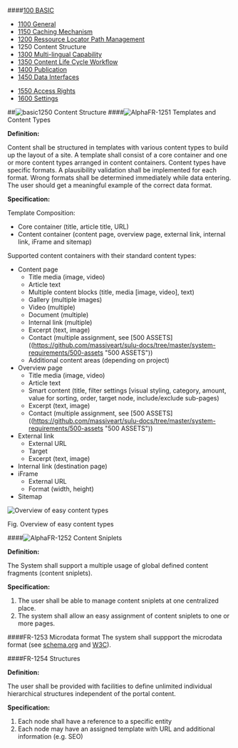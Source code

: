####[100 BASIC](https://github.com/massiveart/sulu-docs/tree/master/system-requirements/100-basic "100 BASIC")

* [1100 General](https://github.com/massiveart/sulu-docs/tree/master/system-requirements/100-basic/1100_general.md "1100 General")
* [1150 Caching Mechanism](https://github.com/massiveart/sulu-docs/tree/master/system-requirements/100-basic/1150_caching.md "1150 Caching Mechanism")
* [1200 Ressource Locator Path Management](https://github.com/massiveart/sulu-docs/tree/master/system-requirements/100-basic/1200_rlp.md "1200 Ressource Locator Path Management")
* 1250 Content Structure
* [1300 Multi-lingual Capability](https://github.com/massiveart/sulu-docs/tree/master/system-requirements/100-basic/1300_multi-lingual-capability.md "1300 Multi-lingual Capability")
* [1350 Content Life Cycle Workflow](https://github.com/massiveart/sulu-docs/tree/master/system-requirements/100-basic/1350_clc.md "1350 Content Life Cycle Workflow")
* [1400 Publication](https://github.com/massiveart/sulu-docs/tree/master/system-requirements/100-basic/1400_publication.md "1400 Publication")
* [1450 Data Interfaces](https://github.com/massiveart/sulu-docs/tree/master/system-requirements/100-basic/1450_data-interfaces.md "1450 Data Interfaces")

<!--* [1500 Security](https://github.com/massiveart/sulu-docs/tree/master/system-requirements/100-basic/1500_security.md "1500 Security")-->
* [1550 Access Rights](https://github.com/massiveart/sulu-docs/tree/master/system-requirements/100-basic/1550_access-rights.md "1550 Access Rights")
* [1600 Settings](https://github.com/massiveart/sulu-docs/tree/master/system-requirements/100-basic/1600_settings.md "1600 Settings")

##![basic](https://raw.github.com/massiveart/sulu-docs/master/system-requirements/images/basic.png)1250 Content Structure
####![Alpha](https://raw.github.com/massiveart/sulu-docs/master/system-requirements/images/alpha.png)FR-1251 Templates and Content Types

**Definition:**

Content shall be structured in templates with various content types to build up the layout of a site. A template shall consist of a core container and one or more content types arranged in content containers. Content types have specific formats. A plausibility validation shall be implemented for each format. Wrong formats shall be determined immediately while data entering. The user should get a meaningful example of the correct data format. 

**Specification:**

Template Composition:

* Core container (title, article title, URL)
* Content container (content page, overview page, external link, internal link, iFrame and sitemap)

Supported content containers with their standard content types:
* Content page
	* Title media (image, video)
	* Article text
	* Multiple content blocks (title, media [image, video], text)
	* Gallery (multiple images)
	* Video (multiple)
	* Document (multiple)
	* Internal link (multiple)
	* Excerpt (text, image)
	* Contact (multiple assignment, see [500 ASSETS]((https://github.com/massiveart/sulu-docs/tree/master/system-requirements/500-assets "500 ASSETS"))
	* Additional content areas (depending on project)
* Overview page
	* Title media (image, video)
	* Article text
	* Smart content (title, filter settings [visual styling, category, amount, value for sorting, order, target node, include/exclude sub-pages)
	* Excerpt (text, image)
	* Contact (multiple assignment, see [500 ASSETS]((https://github.com/massiveart/sulu-docs/tree/master/system-requirements/500-assets "500 ASSETS"))
* External link
	* External URL
	* Target
	* Excerpt (text, image)
* Internal link (destination page)
* iFrame
	* External URL
	* Format (width, height)
* Sitemap

![Overview of easy content types](https://raw.github.com/massiveart/sulu-docs/master/system-requirements/images/content-types-easy.png)

Fig. Overview of easy content types

####![Alpha](https://raw.github.com/massiveart/sulu-docs/master/system-requirements/images/alpha.png)FR-1252 Content Sniplets

**Definition:**

The System shall support a multiple usage of global defined content fragments (content sniplets). 

**Specification:**

1. The user shall be able to manage content sniplets at one centralized place.
1. The system shall allow an easy assignment of content sniplets to one or more pages.

####FR-1253 Microdata format
The system shall suppport the microdata format (see [schema.org](http://schema.org) and [W3C](http://dev.w3.org/html5/md-LC/)).

####FR-1254 Structures

**Definition:**

The user shall be provided with facilities to define unlimited individual hierarchical structures independent of the portal content.

**Specification:**

1. Each node shall have a reference to a specific entity 
1. Each node may have an assigned template with URL and additional information (e.g. SEO)




